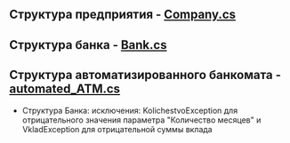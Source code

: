 

## Структура предприятия - [Company.cs](https://github.com/dmtmlv/-11-1/blob/main/C%23/LAB2/Company.cs)

## Структура банка - [Bank.cs](https://github.com/dmtmlv/-11-1/blob/main/C%23/LAB2/Bank.cs)

## Структура автоматизированного банкомата - [automated_ATM.cs](https://github.com/dmtmlv/-11-1/blob/main/C%23/LAB2/automated_ATM.cs)



- Структура Банка:
исключения: KolichestvoException для отрицательного значения параметра "Количество месяцев" и VkladException для отрицательной суммы вклада
